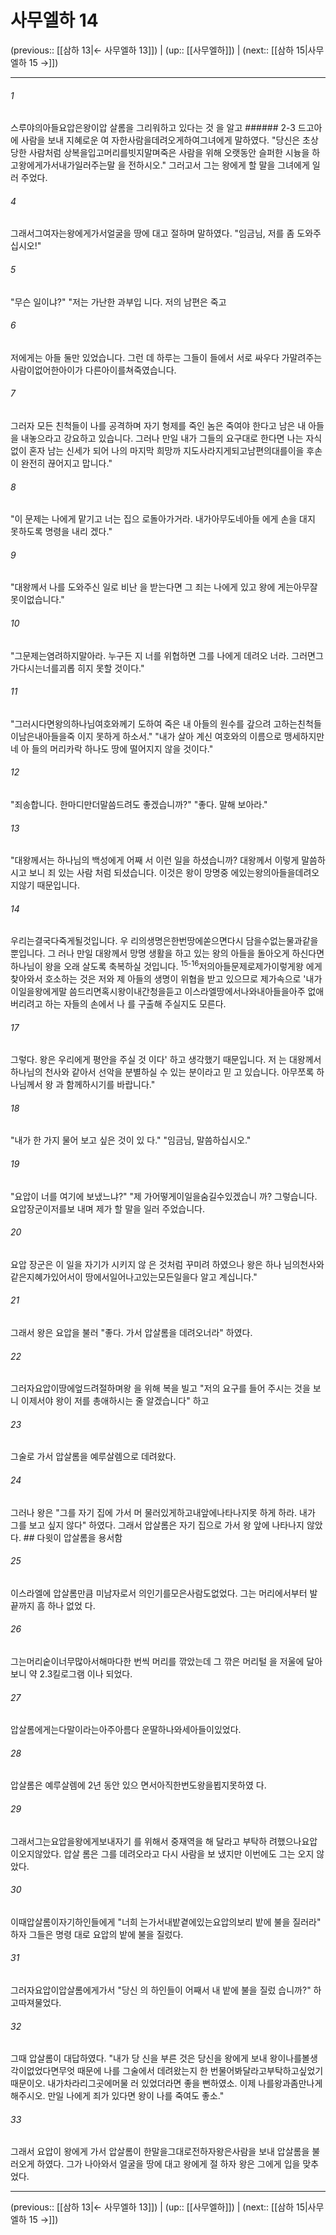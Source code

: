 # 사무엘하 14

(previous:: [[삼하 13|← 사무엘하 13]]) | (up:: [[사무엘하]]) | (next:: [[삼하 15|사무엘하 15 →]])

***




###### 1 

스루야의아들요압은왕이압 살롬을 그리워하고 있다는 것 을 알고 ###### 2-3 드고아에 사람을 보내 지혜로운 여 자한사람을데려오게하여그녀에게 말하였다. "당신은 초상당한 사람처럼 상복을입고머리를빗지말며죽은 사람을 위해 오랫동안 슬퍼한 시늉을 하고왕에게가서내가일러주는말 을 전하시오." 그러고서 그는 왕에게 할 말을 그녀에게 일러 주었다. 



###### 4 

그래서그여자는왕에게가서얼굴을 땅에 대고 절하며 말하였다. "임금님, 저를 좀 도와주십시오!" 



###### 5 

"무슨 일이냐?" "저는 가난한 과부입 니다. 저의 남편은 죽고 



###### 6 

저에게는 아들 둘만 있었습니다. 그런 데 하루는 그들이 들에서 서로 싸우다 가말려주는사람이없어한아이가 다른아이를쳐죽였습니다. 



###### 7 

그러자 모든 친척들이 나를 공격하며 자기 형제를 죽인 놈은 죽여야 한다고 남은 내 아들을 내놓으라고 강요하고 있습니다. 그러나 만일 내가 그들의 요구대로 한다면 나는 자식 없이 혼자 남는 신세가 되어 나의 마지막 희망까 지도사라지게되고남편의대를이을 후손이 완전히 끊어지고 맙니다." 



###### 8 

"이 문제는 나에게 맡기고 너는 집으 로돌아가거라. 내가아무도네아들 에게 손을 대지 못하도록 명령을 내리 겠다." 



###### 9 

"대왕께서 나를 도와주신 일로 비난 을 받는다면 그 죄는 나에게 있고 왕에 게는아무잘못이없습니다." 



###### 10 

"그문제는염려하지말아라. 누구든 지 너를 위협하면 그를 나에게 데려오 너라. 그러면그가다시는너를괴롭 히지 못할 것이다." 



###### 11 

"그러시다면왕의하나님여호와께기 도하여 죽은 내 아들의 원수를 갚으려 고하는친척들이남은내아들을죽 이지 못하게 하소서." "내가 살아 계신 여호와의 이름으로 맹세하지만 네 아 들의 머리카락 하나도 땅에 떨어지지 않을 것이다." 



###### 12 

"죄송합니다. 한마디만더말씀드려도 좋겠습니까?" "좋다. 말해 보아라." 



###### 13 

"대왕께서는 하나님의 백성에게 어째 서 이런 일을 하셨습니까? 대왕께서 이렇게 말씀하시고 보니 죄 있는 사람 처럼 되셨습니다. 이것은 왕이 망명중 에있는왕의아들을데려오지않기 때문입니다. 



###### 14 

우리는결국다죽게될것입니다. 우 리의생명은한번땅에쏟으면다시 담을수없는물과같을뿐입니다. 그 러나 만일 대왕께서 망명 생활을 하고 있는 왕의 아들을 돌아오게 하신다면 하나님이 왕을 오래 살도록 축복하실 것입니다. <sup class="versenum">15-16</sup>저의아들문제로제가이렇게왕 에게 찾아와서 호소하는 것은 저와 제 아들의 생명이 위협을 받고 있으므로 제가속으로 '내가이일을왕에게말 씀드리면혹시왕이내간청을듣고 이스라엘땅에서나와내아들을아주 없애 버리려고 하는 자들의 손에서 나 를 구출해 주실지도 모른다. 



###### 17 

그렇다. 왕은 우리에게 평안을 주실 것 이다' 하고 생각했기 때문입니다. 저 는 대왕께서 하나님의 천사와 같아서 선악을 분별하실 수 있는 분이라고 믿 고 있습니다. 아무쪼록 하나님께서 왕 과 함께하시기를 바랍니다." 



###### 18 

"내가 한 가지 물어 보고 싶은 것이 있 다." "임금님, 말씀하십시오." 



###### 19 

"요압이 너를 여기에 보냈느냐?" "제 가어떻게이일을숨길수있겠습니 까? 그렇습니다. 요압장군이저를보 내며 제가 할 말을 일러 주었습니다. 



###### 20 

요압 장군은 이 일을 자기가 시키지 않 은 것처럼 꾸미려 하였으나 왕은 하나 님의천사와같은지혜가있어서이 땅에서일어나고있는모든일을다 알고 계십니다." 



###### 21 

그래서 왕은 요압을 불러 "좋다. 가서 압살롬을 데려오너라" 하였다. 



###### 22 

그러자요압이땅에엎드려절하며왕 을 위해 복을 빌고 "저의 요구를 들어 주시는 것을 보니 이제서야 왕이 저를 총애하시는 줄 알겠습니다" 하고 



###### 23 

그술로 가서 압살롬을 예루살렘으로 데려왔다. 



###### 24 

그러나 왕은 "그를 자기 집에 가서 머 물러있게하고내앞에나타나지못 하게 하라. 내가 그를 보고 싶지 않다" 하였다. 그래서 압살롬은 자기 집으로 가서 왕 앞에 나타나지 않았다. ## 다윗이 압살롬을 용서함 



###### 25 

이스라엘에 압살롬만큼 미남자로서 의인기를모은사람도없었다. 그는 머리에서부터 발끝까지 흠 하나 없었 다. 



###### 26 

그는머리숱이너무많아서해마다한 번씩 머리를 깎았는데 그 깎은 머리털 을 저울에 달아 보니 약 2.3킬로그램 이나 되었다. 



###### 27 

압살롬에게는다말이라는아주아름다 운딸하나와세아들이있었다. 



###### 28 

압살롬은 예루살렘에 2년 동안 있으 면서아직한번도왕을뵙지못하였 다. 



###### 29 

그래서그는요압을왕에게보내자기 를 위해서 중재역을 해 달라고 부탁하 려했으나요압이오지않았다. 압살 롬은 그를 데려오라고 다시 사람을 보 냈지만 이번에도 그는 오지 않았다. 



###### 30 

이때압살롬이자기하인들에게 "너희 는가서내밭곁에있는요압의보리 밭에 불을 질러라" 하자 그들은 명령 대로 요압의 밭에 불을 질렀다. 



###### 31 

그러자요압이압살롬에게가서 "당신 의 하인들이 어째서 내 밭에 불을 질렀 습니까?" 하고따져물었다. 



###### 32 

그때 압살롬이 대답하였다. "내가 당 신을 부른 것은 당신을 왕에게 보내 왕이나를볼생각이없었다면무엇 때문에 나를 그술에서 데려왔는지 한 번물어봐달라고부탁하고싶었기 때문이오. 내가차라리그곳에머물 러 있었더라면 좋을 뻔하였소. 이제 나를왕과좀만나게해주시오. 만일 나에게 죄가 있다면 왕이 나를 죽여도 좋소." 



###### 33 

그래서 요압이 왕에게 가서 압살롬이 한말을그대로전하자왕은사람을 보내 압살롬을 불러오게 하였다. 그가 나아와서 얼굴을 땅에 대고 왕에게 절 하자 왕은 그에게 입을 맞추었다.

***

(previous:: [[삼하 13|← 사무엘하 13]]) | (up:: [[사무엘하]]) | (next:: [[삼하 15|사무엘하 15 →]])
